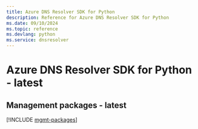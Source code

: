 ```yaml
---
title: Azure DNS Resolver SDK for Python
description: Reference for Azure DNS Resolver SDK for Python
ms.date: 09/10/2024
ms.topic: reference
ms.devlang: python
ms.service: dnsresolver
---
```

# Azure DNS Resolver SDK for Python - latest

## Management packages - latest
[!INCLUDE [mgmt-packages](dns-resolver-mgmt-index.md)]
